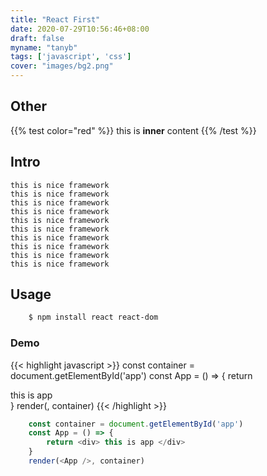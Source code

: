 ```yaml
---
title: "React First"
date: 2020-07-29T10:56:46+08:00
draft: false
myname: "tanyb"
tags: ['javascript', 'css']
cover: "images/bg2.png"
---
```


## Other

{{% test color="red" %}}
this is **inner**  content
{{% /test %}}

## Intro

    this is nice framework
    this is nice framework
    this is nice framework
    this is nice framework
    this is nice framework
    this is nice framework
    this is nice framework
    this is nice framework
    this is nice framework
    this is nice framework


## Usage

```bash
    $ npm install react react-dom
```

### Demo

{{< highlight javascript >}}
    const container = document.getElementById('app')
    const App = () => {
        return <div> this is app </div>
    }
    render(<App />, container)
{{<  /highlight >}}

```javascript
    const container = document.getElementById('app')
    const App = () => {
        return <div> this is app </div>
    }
    render(<App />, container)
```
